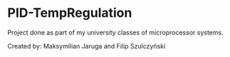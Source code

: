 # PID-TempRegulation
Project done as part of my university classes of microprocessor systems.

Created by:
Maksymilian Jaruga and Filip Szulczyński
